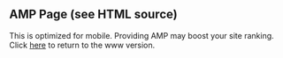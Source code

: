 ## AMP Page (see HTML source)

This is optimized for mobile. Providing AMP may boost your site ranking. Click [here](/two/index.html) to return to the www version.